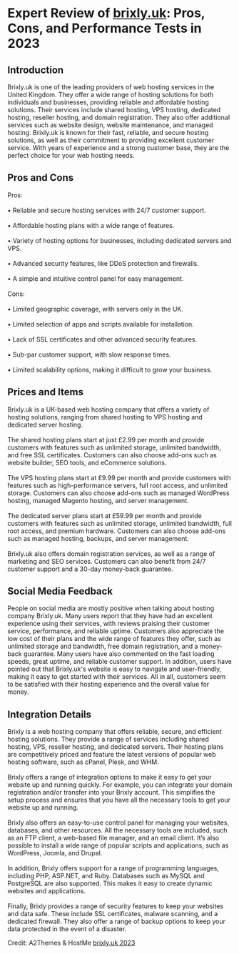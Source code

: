 <h1>Expert Review of <a href="https://a2themes.com/brixlyuk-reviews">brixly.uk</a>: Pros, Cons, and Performance Tests in 2023</h1>
<h2>Introduction</h2>
Brixly.uk is one of the leading providers of web hosting services in the United Kingdom. They offer a wide range of hosting solutions for both individuals and businesses, providing reliable and affordable hosting solutions. Their services include shared hosting, VPS hosting, dedicated hosting, reseller hosting, and domain registration. They also offer additional services such as website design, website maintenance, and managed hosting. Brixly.uk is known for their fast, reliable, and secure hosting solutions, as well as their commitment to providing excellent customer service. With years of experience and a strong customer base, they are the perfect choice for your web hosting needs.
<h2>Pros and Cons</h2>
Pros:<br><br>• Reliable and secure hosting services with 24/7 customer support.<br><br>• Affordable hosting plans with a wide range of features.<br><br>• Variety of hosting options for businesses, including dedicated servers and VPS.<br><br>• Advanced security features, like DDoS protection and firewalls.<br><br>• A simple and intuitive control panel for easy management.<br><br>Cons:<br><br>• Limited geographic coverage, with servers only in the UK.<br><br>• Limited selection of apps and scripts available for installation.<br><br>• Lack of SSL certificates and other advanced security features.<br><br>• Sub-par customer support, with slow response times.<br><br>• Limited scalability options, making it difficult to grow your business.
<h2>Prices and Items</h2>
Brixly.uk is a UK-based web hosting company that offers a variety of hosting solutions, ranging from shared hosting to VPS hosting and dedicated server hosting.<br><br>The shared hosting plans start at just £2.99 per month and provide customers with features such as unlimited storage, unlimited bandwidth, and free SSL certificates. Customers can also choose add-ons such as website builder, SEO tools, and eCommerce solutions.<br><br>The VPS hosting plans start at £9.99 per month and provide customers with features such as high-performance servers, full root access, and unlimited storage. Customers can also choose add-ons such as managed WordPress hosting, managed Magento hosting, and server management.<br><br>The dedicated server plans start at £59.99 per month and provide customers with features such as unlimited storage, unlimited bandwidth, full root access, and premium hardware. Customers can also choose add-ons such as managed hosting, backups, and server management.<br><br>Brixly.uk also offers domain registration services, as well as a range of marketing and SEO services. Customers can also benefit from 24/7 customer support and a 30-day money-back guarantee.
<h2>Social Media Feedback</h2>
People on social media are mostly positive when talking about hosting company Brixly.uk. Many users report that they have had an excellent experience using their services, with reviews praising their customer service, performance, and reliable uptime. Customers also appreciate the low cost of their plans and the wide range of features they offer, such as unlimited storage and bandwidth, free domain registration, and a money-back guarantee. Many users have also commented on the fast loading speeds, great uptime, and reliable customer support. In addition, users have pointed out that Brixly.uk's website is easy to navigate and user-friendly, making it easy to get started with their services. All in all, customers seem to be satisfied with their hosting experience and the overall value for money.
<h2>Integration Details</h2>
Brixly is a web hosting company that offers reliable, secure, and efficient hosting solutions. They provide a range of services including shared hosting, VPS, reseller hosting, and dedicated servers. Their hosting plans are competitively priced and feature the latest versions of popular web hosting software, such as cPanel, Plesk, and WHM.<br><br>Brixly offers a range of integration options to make it easy to get your website up and running quickly. For example, you can integrate your domain registration and/or transfer into your Brixly account. This simplifies the setup process and ensures that you have all the necessary tools to get your website up and running.<br><br>Brixly also offers an easy-to-use control panel for managing your websites, databases, and other resources. All the necessary tools are included, such as an FTP client, a web-based file manager, and an email client. It’s also possible to install a wide range of popular scripts and applications, such as WordPress, Joomla, and Drupal.<br><br>In addition, Brixly offers support for a range of programming languages, including PHP, ASP.NET, and Ruby. Databases such as MySQL and PostgreSQL are also supported. This makes it easy to create dynamic websites and applications.<br><br>Finally, Brixly provides a range of security features to keep your websites and data safe. These include SSL certificates, malware scanning, and a dedicated firewall. They also offer a range of backup options to keep your data protected in the event of a disaster.
<p>Credit: A2Themes & HostMe <a href="https://a2themes.com/brixlyuk-reviews">brixly.uk 2023</a></p>
